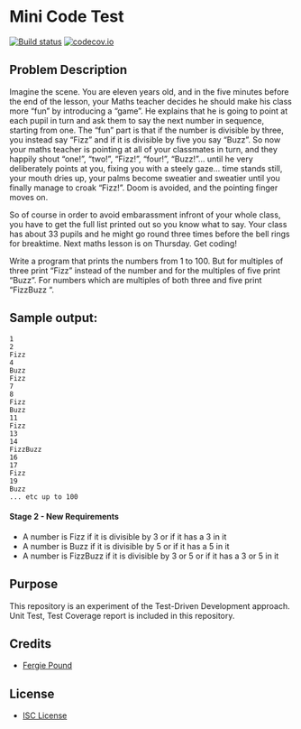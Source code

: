 Mini Code Test
===

[![Build status][Build status image]][Build status URL] [![codecov.io](https://codecov.io/github/Firef0x/MiniCodeTest/coverage.svg?branch=master)](https://codecov.io/github/EnterpriseQualityCoding/FizzBuzzEnterpriseEdition?branch=master)

[Build status image]: https://secure.travis-ci.org/Firef0x/MiniCodeTest.png?branch=master
[Build status URL]: http://travis-ci.org/Firef0x/MiniCodeTest

## Problem Description

Imagine the scene. You are eleven years old, and in the five minutes before the end of the lesson, your Maths teacher decides he should make his class more “fun” by introducing a “game”. He explains that he is going to point at each pupil in turn and ask them to say the next number in sequence, starting from one. The “fun” part is that if the number is divisible by three, you instead say “Fizz” and if it is divisible by five you say “Buzz”. So now your maths teacher is pointing at all of your classmates in turn, and they happily shout “one!”, “two!”, “Fizz!”, “four!”, “Buzz!”… until he very deliberately points at you, fixing you with a steely gaze… time stands still, your mouth dries up, your palms become sweatier and sweatier until you finally manage to croak “Fizz!”. Doom is avoided, and the pointing finger moves on.

So of course in order to avoid embarassment infront of your whole class, you have to get the full list printed out so you know what to say. Your class has about 33 pupils and he might go round three times before the bell rings for breaktime. Next maths lesson is on Thursday. Get coding!

Write a program that prints the numbers from 1 to 100. But for multiples of three print “Fizz” instead of the number and for the multiples of five print “Buzz”. For numbers which are multiples of both three and five print “FizzBuzz “.

## Sample output:

```
1
2
Fizz
4
Buzz
Fizz
7
8
Fizz
Buzz
11
Fizz
13
14
FizzBuzz
16
17
Fizz
19
Buzz
... etc up to 100
```

#### Stage 2 - New Requirements

- A number is Fizz if it is divisible by 3 or if it has a 3 in it
- A number is Buzz if it is divisible by 5 or if it has a 5 in it
- A number is FizzBuzz if it is divisible by 3 or 5 or if it has a 3 or 5 in it


## Purpose

This repository is an experiment of the Test-Driven Development approach. Unit Test, Test Coverage report is included in this repository.

## Credits

- [Fergie Pound](https://github.com/Firef0x)


## License

- [ISC License](http://opensource.org/licenses/ISC)